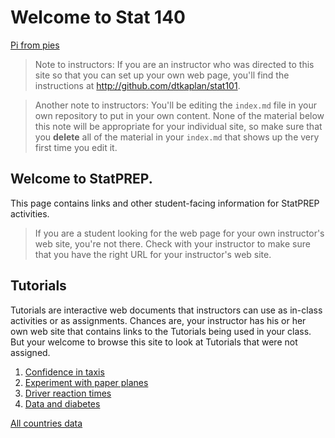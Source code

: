 # Welcome to Stat 140

[Pi from pies](https://www.youtube.com/embed/ZNiRzZ66YN0)

> Note to instructors: If you are an instructor who was directed to this site so that you can set up your own web page, you'll find the instructions at <http://github.com/dtkaplan/stat101>. 

> Another note to instructors: You'll be editing the `index.md` file in your own repository to put in your own content. None of the material below this note will be appropriate for your individual site, so make sure that you **delete** all of the material in your `index.md` that shows up the very first time you edit it.

## Welcome to StatPREP. 

This page contains links and other student-facing information for StatPREP activities.

> If you are a student looking for the web page for your own instructor's web site, you're not there. Check with your instructor to make sure that you have the right URL for your instructor's web site.

## Tutorials

Tutorials are interactive web documents that instructors can use as in-class activities or as assignments. Chances are, your instructor has his or her own web site that contains links to the Tutorials being used in your class. But your welcome to browse this site to look at Tutorials that were not assigned.

1. [Confidence in taxis](https://dtkaplan.shinyapps.io/Confidence_in_Taxis/)
2. [Experiment with paper planes](https://dtkaplan.shinyapps.io/Paper_planes/)
3. [Driver reaction times](http://dtkaplan.shinyapps.io/Traffic_signs)
4. [Data and diabetes](https://dtkaplan.shinyapps.io/Diabetes/)

[All countries data](http://www.lock5stat.com/datasets/AllCountries.csv)
